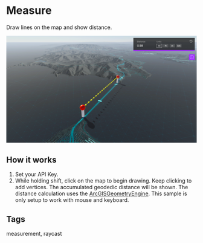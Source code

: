 # Measure

Draw lines on the map and show distance.

![Measure](measure.png)

## How it works

1. Set your API Key.
2. While holding shift, click on the map to begin drawing. Keep clicking to add vertices. The accumulated geodedic distance will be shown. The distance calculation uses the [ArcGISGeometryEngine](https://developers.arcgis.com/unity/api-reference/gameengine/geometry/arcgisgeometryengine#distancegeodetic). This sample is only setup to work with mouse and keyboard. 

## Tags

measurement, raycast
